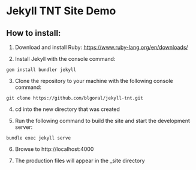 # Jekyll TNT Site Demo

## How to install:

1. Download and install Ruby:
https://www.ruby-lang.org/en/downloads/

2. Install Jekyll with the console command:
```
gem install bundler jekyll
```

3. Clone the repository to your machine with the following console command:
```
git clone https://github.com/blgoral/jekyll-tnt.git
```

4. cd into the new directory that was created

5. Run the following command to build the site and start the development server:
```
bundle exec jekyll serve
```

6. Browse to http://localhost:4000

7. The production files will appear in the _site directory
